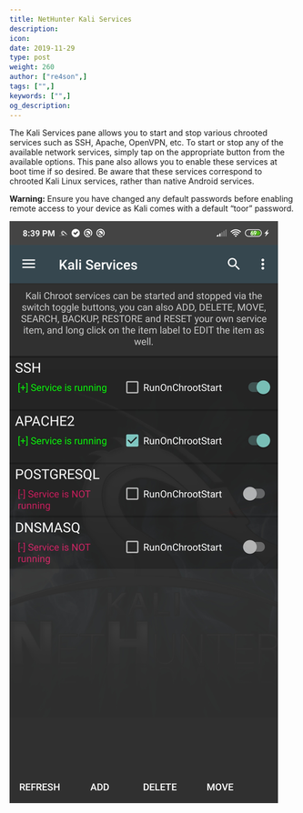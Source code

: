 ```yaml
---
title: NetHunter Kali Services
description:
icon:
date: 2019-11-29
type: post
weight: 260
author: ["re4son",]
tags: ["",]
keywords: ["",]
og_description:
---
```


The Kali Services pane allows you to start and stop various chrooted services such as SSH, Apache, OpenVPN, etc. To start or stop any of the available network services, simply tap on the appropriate button from the available options. This pane also allows you to enable these services at boot time if so desired. Be aware that these services correspond to chrooted Kali Linux services, rather than native Android services.

**Warning:** Ensure you have changed any default passwords before enabling remote access to your device as Kali comes with a default “toor” password.

![](./nethunter-services.png)
